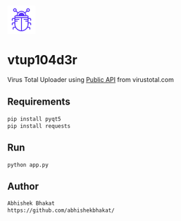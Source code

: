 ![alt text](https://github.com/abhishekbhakat/vtup104d3r/blob/master/vtupload/bug.png)
# vtup104d3r
Virus Total Uploader
using [Public API](https://www.virustotal.com/en/documentation/public-api/) from virustotal.com

## Requirements
```
pip install pyqt5
pip install requests
```
## Run
```
python app.py
```

## Author
```
Abhishek Bhakat 
https://github.com/abhishekbhakat/
```
